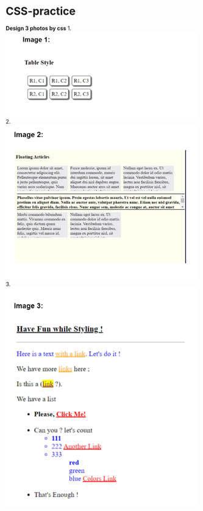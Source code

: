 # CSS-practice
**Design 3 photos by css**
1.
![image1](./images/image1.png)
2.
![image2](./images/image2.png)
3.
![image3](./images/image3.png)